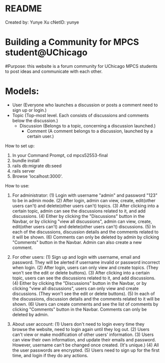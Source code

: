 # README

Created by: Yunye Xu
cNetID: yunye

Building a Community for MPCS student@UChicago
=============

#Purpose: this website is a forum community for UChicago MPCS students to post ideas and communicate with each other.

# Models:
- User (Everyone who launches a discussion or posts a comment need to sign up or login.)
- Topic (Top-most level. Each consists of discussions and comments below the discussion.)
  - Discussion (Belongs to a topic, concerning a discussion launched.)
    - Comment (A comment belongs to a discussion, launched by a certain user.)



How to set up:

1. In your Command Prompt, cd mpcs52553-final
2. bundle install
3. rails db:migrate db:seed
4. rails server
5. Browse 'localhost:3000'.


How to use:
1. For administrator:
(1) Login with username "admin" and password "123" to be in admin mode.
(2) After login, admin can view, create, edit(other users can't) and delete(other users can't) topics.
(3) After clicking into a certain topic, admin can see the discussions related to it, and add discussions.
(4) Either by clicking the "Discussions" button in the Navbar, or by clicking "view all discussions", admin can view, create, edit(other users can't) and delete(other users can't) discussions.
(5) In each of the discussions, discussion details and the comments related to it will be shown.
(6) Comments can only be deleted by admin by clicking "Comments" button in the Navbar.
Admin can also create a new comment.


2. For other users:
(1) Sign up and login with username, email and password. They will be alerted if username invalid or password incorrect when login.
(2) After login, users can only view and create topics. (They won't see the edit or delete buttons).
(3) After clicking into a certain topic, users can see the discussions related to it, and add discussions.
(4) Either by clicking the "Discussions" button in the Navbar, or by clicking "view all discussions", users can only view and create discussions. (They won't see the edit or delete buttons).
(5) In each of the discussions, discussion details and the comments related to it will be shown.
(6) Users can create comments and see the list of comments by clicking "Comments" button in the Navbar. Comments can only be deleted by admin.


3. About user account:
(1) Users don't need to login every time they browse the website, need to login again until they log out.
(2) Users can't view or make modification of other users' information.
(3) Users can view their own information, and update their emails and password.
However, username can't be changed once created. (It's unique.)
(4) All the user passwords are encrypted.
(5) Users need to sign up for the first time, and login if they do any actions.
